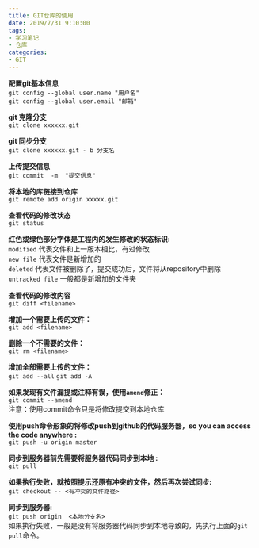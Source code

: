 ```yaml
---
title: GIT仓库的使用
date: 2019/7/31 9:10:00
tags: 
- 学习笔记
- 仓库
categories: 
- GIT
---
```



**配置git基本信息**  
 `git config --global user.name "用户名"`  
 `git config --global user.email "邮箱"`

**git 克隆分支**  
    `git clone xxxxxx.git`

**git 同步分支**  
    `git clone xxxxxx.git - b 分支名`

**上传提交信息**  
    `git commit  -m  "提交信息"`

**将本地的库链接到仓库**  
    `git remote add origin xxxxx.git`

**查看代码的修改状态**  
    `git status`

**红色或绿色部分字体是工程内的发生修改的状态标识:**  
    `modified` 代表文件和上一版本相比，有过修改  
    `new file`  代表文件是新增加的  
    `deleted`   代表文件被删除了，提交成功后，文件将从repository中删除  
    `untracked file` 一般都是新增加的文件夹

**查看代码的修改内容**  
    `git diff <filename>`

**增加一个需要上传的文件：**  
    `git add <filename>`

**删除一个不需要的文件：**  
    `git rm <filename>`

**增加全部需要上传的文件：**  
    `git add --all`
    `git add -A`

**如果发现有文件漏提或注释有误，使用`amend`修正：**  
    `git commit --amend`  
    注意：使用commit命令只是将修改提交到本地仓库

**使用push命令形象的将修改push到github的代码服务器，so you can access the code anywhere :**  
    `git push -u origin master`

**同步到服务器前先需要将服务器代码同步到本地 :**  
    `git pull`

**如果执行失败，就按照提示还原有冲突的文件，然后再次尝试同步:**  
    `git checkout -- <有冲突的文件路径>`

**同步到服务器:**  
    `git push origin  <本地分支名>`  
    如果执行失败，一般是没有将服务器代码同步到本地导致的，先执行上面的`git pull`命令。
